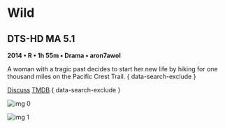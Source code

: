 # Wild

## DTS-HD MA 5.1

**2014 • R • 1h 55m • Drama • aron7awol**

A woman with a tragic past decides to start her new life by hiking for one thousand miles on the Pacific Crest Trail.
{ data-search-exclude }

[Discuss](https://www.avsforum.com/threads/bass-eq-for-filtered-movies.2995212/post-56743028)  [TMDB](https://www.themoviedb.org/movie/228970)
{ data-search-exclude }

![img 0](https://fanart.tv/fanart/movies/228970/moviethumb/wild-5519a0c3c9c1f.jpg)

![img 1](https://i.imgur.com/Z6tcnjT.png)

